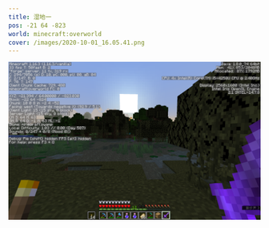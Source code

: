 ```yaml
---
title: 湿地一
pos: -21 64 -823
world: minecraft:overworld
cover: /images/2020-10-01_16.05.41.png
---
```


![](/images/2020-10-01_16.05.41.png)
